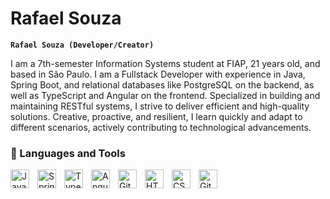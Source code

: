 #  Rafael Souza

**`Rafael Souza (Developer/Creator)`**

I am a 7th-semester Information Systems student at FIAP, 21 years old, and based in São Paulo. I am a Fullstack Developer with experience in Java, Spring Boot, and relational databases like PostgreSQL on the backend, as well as TypeScript and Angular on the frontend. Specialized in building and maintaining RESTful systems, I strive to deliver efficient and high-quality solutions. Creative, proactive, and resilient, I learn quickly and adapt to different scenarios, actively contributing to technological advancements.

### 🧰 Languages and Tools

<img align="left" alt="Java" width="30px" style="padding-right:10px;" src="https://cdn.jsdelivr.net/gh/devicons/devicon/icons/java/java-original.svg"/>
<img align="left" alt="Spring" width="30px" style="padding-right:10px;" src="https://cdn.jsdelivr.net/gh/devicons/devicon/icons/spring/spring-original.svg" />
<img align="left" alt="TypeScript" width="30px" style="padding-right:10px;" src="https://cdn.jsdelivr.net/gh/devicons/devicon/icons/typescript/typescript-plain.svg" />
<img align="left" alt="Angular" width="30px" style="padding-right:10px;" src="https://cdn.jsdelivr.net/gh/devicons/devicon/icons/angularjs/angularjs-plain.svg" />
<img align="left" alt="Git" width="30px" style="padding-right:10px;" src="https://cdn.jsdelivr.net/gh/devicons/devicon/icons/git/git-original.svg" />
<img align="left" alt="HTML" width="30px" style="padding-right:10px;" src="https://cdn.jsdelivr.net/gh/devicons/devicon/icons/html5/html5-plain.svg" />
<img align="left" alt="CSS" width="30px" style="padding-right:10px;" src="https://cdn.jsdelivr.net/gh/devicons/devicon/icons/css3/css3-plain.svg" />
<img align="left" alt="GitHub" width="30px" style="padding-right:10px;" src="https://cdn.jsdelivr.net/gh/devicons/devicon/icons/github/github-original.svg" />
<br />

<!--
<details>
 <summary><h3>👨‍💻 lrafasouza Coding Journey</h3></summary>
I am a 7th-semester Information Systems student at FIAP, 21 years old, and based in São Paulo. Backend Developer with experience in Java, Spring Boot, and relational databases like PostgreSQL. I also have frontend experience with TypeScript and the Angular framework. Specialized in building RESTful APIs and maintaining systems. I am a creative, proactive, and resilient person, with the ability to learn and adapt to different scenarios. Committed to delivering efficient and high-quality solutions, I constantly seek to expand my knowledge and contribute meaningfully to the field of technology.
-->
[Linkedln]: https://www.linkedin.com/in/lrafasouza/
